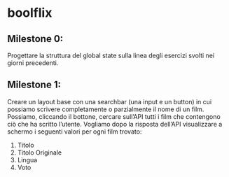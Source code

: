 # boolflix

## Milestone 0:

Progettare la struttura del global state sulla linea degli esercizi svolti nei giorni
precedenti.

## Milestone 1:

Creare un layout base con una searchbar (una input e un button) in cui possiamo
scrivere completamente o parzialmente il nome di un film. Possiamo, cliccando il
bottone, cercare sull’API tutti i film che contengono ciò che ha scritto l’utente.
Vogliamo dopo la risposta dell’API visualizzare a schermo i seguenti valori per ogni
film trovato:

1. Titolo
2. Titolo Originale
3. Lingua
4. Voto
